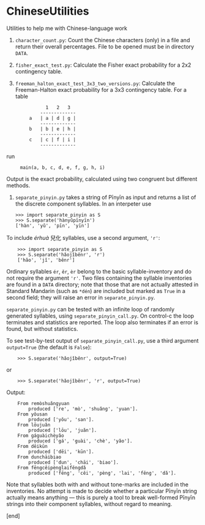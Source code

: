 ChineseUtilities
================

Utilities to help me with Chinese-language work

 1. `character_count.py`: Count the Chinese characters (only) in a file and return their overall percentages. File to be opened must be in directory `DATA`.
 1. `fisher_exact_test.py`: Calculate the Fisher exact probability for a 2x2 contingency table.
 2. `freeman_halton_exact_test_3x3_two_versions.py`: Calculate the Freeman-Halton exact probability for a 3x3 contingency table. For a table

                   1   2   3                                                        
                 -------------                                                       
             a   | a | d | g |                                                       
                 -------------                                                       
             b   | b | e | h |                                                       
                 -------------                                                       
             c   | c | f | i |                                                       
                 -------------                                                       
 run 
 
         main(a, b, c, d, e, f, g, h, i)

 Output is the exact probability, calculated using two congruent but different methods.
 
 1. `separate_pinyin.py` takes a string of Pīnyīn as input and returns a list of the discrete component syllables. In an interpeter use

        >>> import separate_pinyin as S
        >>> S.separate('hànyǔpīnyīn')
        ['hàn', 'yǔ', 'pīn', 'yīn']

 To include *érhuà* 兒化 syllables, use a second argument, `'r'`:
 
        >>> import separate_pinyin as S
        >>> S.separate('hǎojǐběnr', 'r')
        ['hǎo', 'jǐ', 'běnr']

 Ordinary syllables `ér`, `ěr`, `èr` belong to the basic syllable-inventory and do not require the argument `'r'`. Two files containing the syllable inventories are found in a `DATA` directory; note that those that are not actually attested in Standard Mandarin (such as `*dén`) are included but marked as `True` in a second field; they will raise an error in `separate_pinyin.py`.
 
 `separate_pinyin.py` can be tested with an infinite loop of randomly generated syllables, using `separate_pinyin_call.py`. On control-c the loop terminates and statistics are reported. The loop also terminates if an error is found, but without statistics.

 To see test-by-test output of `separate_pinyin_call.py`, use a third argument `output=True` (the default is `False`):
 
        >>> S.separate('hǎojǐběnr', output=True)

 or
        
        >>> S.separate('hǎojǐběnr', 'r', output=True)
 
 Output:
 
        From remòshuǎngyuan
            produced ['re', 'mò', 'shuǎng', 'yuan'].
        From yǒusan
            produced ['yǒu', 'san'].
        From lōujuǎn
            produced ['lōu', 'juǎn'].
        From gáguàichèyǎo
            produced ['gá', 'guài', 'chè', 'yǎo'].
        From dēikūn
            produced ['dēi', 'kūn'].
        From dunchāibiao
            produced ['dun', 'chāi', 'biao'].
        From fēngcěipènglaifěngdǎ
            produced ['fēng', 'cěi', 'pèng', 'lai', 'fěng', 'dǎ'].

 Note that syllables both with and without tone-marks are included in the inventories. No attempt is made to decide whether a particular Pīnyīn string actually means anything — this is purely a tool to break well-formed Pīnyīn strings into their component syllables, without regard to meaning.

[end]

